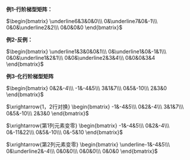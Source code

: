 **例1-行阶梯型矩阵：**    
    
 $\begin{bmatrix}    
\underline6&3&0&0\\\     
0&\underline7&0&-1\\\     
0&0&\underline2&2\\\     
0&0&0&0    
\end{bmatrix}$     
    
    
    
**例2-反例：**    
    
 $\begin{bmatrix}    
\underline1&3&0&0&1\\\     
0&\underline1&0&-1&1\\\     
0&0&\underline1&2&1\\\     
0&0&\underline2&3&4\\\     
0&0&0&3&4    
\end{bmatrix}$     
    
    
    
**例3-化行阶梯型矩阵**    
    
 $\begin{bmatrix}    
0&2&-4\\\     
-1&-4&5\\\     
3&1&7\\\     
0&5&-10\\\     
2&3&0    
\end{bmatrix}$     
    
    
    
 $\xrightarrow{1，2行对换}    
\begin{bmatrix}    
-1&-4&5\\\     
0&2&-4\\\     
3&1&7\\\     
0&5&-10\\\     
2&3&0    
\end{bmatrix}$     
    
    
    
 $\xrightarrow{第1列元素变零}    
\begin{bmatrix}    
-1&-4&5\\\     
0&2&-4\\\     
0&-11&22\\\     
0&5&-10\\\     
0&-5&10    
\end{bmatrix}$     
    
    
    
 $\xrightarrow{第2列元素变零}    
\begin{bmatrix}    
\underline-1&-4&5\\\     
0&\underline2&-4\\\     
0&0&0\\\     
0&0&0\\\     
0&0&0    
\end{bmatrix}$     
    
